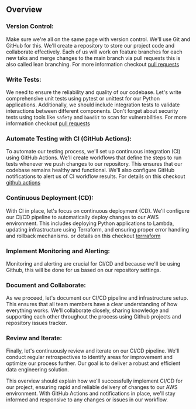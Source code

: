 ## Overview

### Version Control:
Make sure we're all on the same page with version control. We'll use Git and GitHub for this. We'll create a repository to store our project code and collaborate effectively. Each of us will work on feature branches for each new taks and merge changes to the main branch via pull requests this is also called lean branching. For more information checkout [pull requests](pull-requests.md)

### Write Tests:
We need to ensure the reliability and quality of our codebase. Let's write comprehensive unit tests using pytest or unittest for our Python applications. Additionally, we should include integration tests to validate interactions between different components. Don't forget about security tests using tools like `safety` and `bandit` to scan for vulnerabilities. For more information checkout [pull requests](testing.md)

### Automate Testing with CI (GitHub Actions):
To automate our testing process, we'll set up continuous integration (CI) using GitHub Actions. We'll create workflows that define the steps to run tests whenever we push changes to our repository. This ensures that our codebase remains healthy and functional. We'll also configure GitHub notifications to alert us of CI workflow results. For details on this checkout [github actions](../.github/workflows/actions.yml)

### Continuous Deployment (CD):
With CI in place, let's focus on continuous deployment (CD). We'll configure our CI/CD pipeline to automatically deploy changes to our AWS environment. This includes deploying Python applications to Lambda, updating infrastructure using Terraform, and ensuring proper error handling and rollback mechanisms. or details on this checkout [terrraform](terraform.md)

### Implement Monitoring and Alerting:
Monitoring and alerting are crucial for CI/CD and because we'll be using Github, this will be done for us based on our repository settings.

### Document and Collaborate:
As we proceed, let's document our CI/CD pipeline and infrastructure setup. This ensures that all team members have a clear understanding of how everything works. We'll collaborate closely, sharing knowledge and supporting each other throughout the process using Github projects and repository issues tracker.

### Review and Iterate:
Finally, let's continuously review and iterate on our CI/CD pipeline. We'll conduct regular retrospectives to identify areas for improvement and optimize our process further. Our goal is to deliver a robust and efficient data engineering solution.

This overview should explain how we'll successfully implement CI/CD for our project, ensuring rapid and reliable delivery of changes to our AWS environment. With GitHub Actions and notifications in place, we'll stay informed and responsive to any changes or issues in our workflow.
